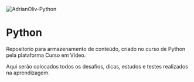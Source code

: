 ![AdrianOliv-Python](https://github.com/AdrianOliv/Assets/blob/main/Cart%C3%A3o_Menor_Python_AdrianOliv.png)

# Python
Repositorio para armazenamento de conteúdo, criado no curso de Python pela plataforma Curso em Vídeo.
 
Aqui serão colocados todos os desafios, dicas, estudos e testes realizados na aprendizagem.
 

